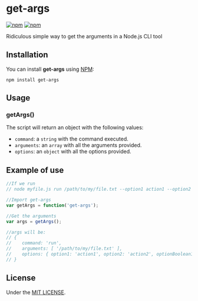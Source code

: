 # get-args

[![npm](https://img.shields.io/npm/v/get-args.svg?style=flat-square)](https://www.npmjs.com/package/get-args)
[![npm](https://img.shields.io/npm/dt/get-args.svg?style=flat-square)](https://www.npmjs.com/package/get-args)

Ridiculous simple way to get the arguments in a Node.js CLI tool

## Installation

You can install **get-args** using [NPM](https://npmjs.com/package/get-args):

```
npm install get-args
```

## Usage

### getArgs()

The script will return an object with the following values:

- `command`: a `string` with the command executed.
- `arguments`: an `array` with all the arguments provided.
- `options`: an `object` with all the options provided.

## Example of use

```javascript
//If we run
// node myfile.js run /path/to/my/file.txt --option1 action1 --option2 action2 --optionBoolean1 --optionBoolean2

//Import get-args
var getArgs = function('get-args');

//Get the arguments
var args = getArgs();

//args will be:
// {
//    command: 'run',
//    arguments: [ '/path/to/my/file.txt' ],
//    options: { option1: 'action1', option2: 'action2', optionBoolean1: true, optionBoolean2: true }
// }

```

## License

Under the [MIT LICENSE](LICENSE).
